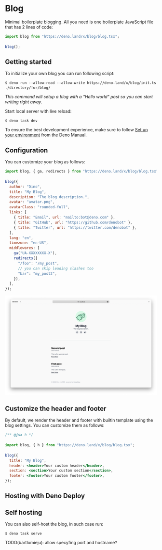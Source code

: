 # Blog

Minimal boilerplate blogging. All you need is one boilerplate JavaScript file
that has 2 lines of code:

```js
import blog from "https://deno.land/x/blog/blog.tsx";

blog();
```

## Getting started

To initialize your own blog you can run following script:

```shellsession
$ deno run --allow-read --allow-write https://deno.land/x/blog/init.ts ./directory/for/blog/
```

_This command will setup a blog with a "Hello world" post so you can start
writing right away._

Start local server with live reload:

```shellsession
$ deno task dev
```

To ensure the best development experience, make sure to follow
[Set up your environment](https://deno.land/manual/getting_started/setup_your_environment)
from the Deno Manual.

## Configuration

You can customize your blog as follows:

```js
import blog, { ga, redirects } from "https://deno.land/x/blog/blog.tsx";

blog({
  author: "Dino",
  title: "My Blog",
  description: "The blog description.",
  avatar: "avatar.png",
  avatarClass: "rounded-full",
  links: [
    { title: "Email", url: "mailto:bot@deno.com" },
    { title: "GitHub", url: "https://github.com/denobot" },
    { title: "Twitter", url: "https://twitter.com/denobot" },
  ],
  lang: "en",
  timezone: "en-US",
  middlewares: [
    ga("UA-XXXXXXXX-X"),
    redirects({
      "/foo": "/my_post",
      // you can skip leading slashes too
      "bar": "my_post2",
    }),
  ],
});
```

![Preview](./.github/preview.png)

## Customize the header and footer

By default, we render the header and footer with builtin template using the blog
settings. You can customize them as follows:

```jsx
/** @jsx h */

import blog, { h } from "https://deno.land/x/blog/blog.tsx";

blog({
  title: "My Blog",
  header: <header>Your custom header</header>,
  section: <section>Your custom section</section>,
  footer: <footer>Your custom footer</footer>,
});
```

## Hosting with Deno Deploy

<TODO>

## Self hosting

You can also self-host the blog, in such case run:

```shellsession
$ deno task serve
```

TODO(bartlomieju): allow specyfing port and hostname?
